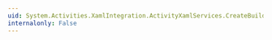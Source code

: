 ```yaml
---
uid: System.Activities.XamlIntegration.ActivityXamlServices.CreateBuilderReader(System.Xaml.XamlReader)
internalonly: False
---
```

